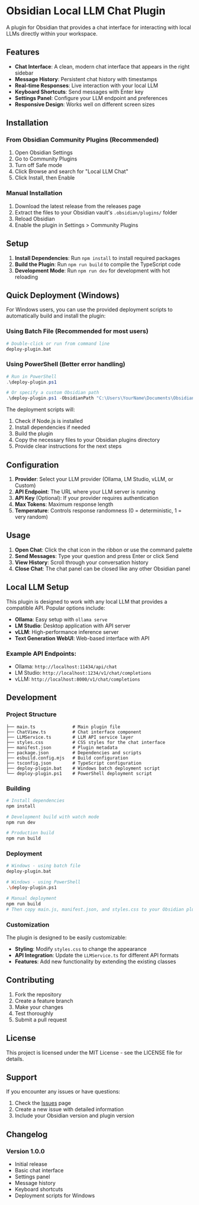 # Obsidian Local LLM Chat Plugin

A plugin for Obsidian that provides a chat interface for interacting with local LLMs directly within your workspace.

## Features

- **Chat Interface**: A clean, modern chat interface that appears in the right sidebar
- **Message History**: Persistent chat history with timestamps
- **Real-time Responses**: Live interaction with your local LLM
- **Keyboard Shortcuts**: Send messages with Enter key
- **Settings Panel**: Configure your LLM endpoint and preferences
- **Responsive Design**: Works well on different screen sizes

## Installation

### From Obsidian Community Plugins (Recommended)
1. Open Obsidian Settings
2. Go to Community Plugins
3. Turn off Safe mode
4. Click Browse and search for "Local LLM Chat"
5. Click Install, then Enable

### Manual Installation
1. Download the latest release from the releases page
2. Extract the files to your Obsidian vault's `.obsidian/plugins/` folder
3. Reload Obsidian
4. Enable the plugin in Settings > Community Plugins

## Setup

1. **Install Dependencies**: Run `npm install` to install required packages
2. **Build the Plugin**: Run `npm run build` to compile the TypeScript code
3. **Development Mode**: Run `npm run dev` for development with hot reloading

## Quick Deployment (Windows)

For Windows users, you can use the provided deployment scripts to automatically build and install the plugin:

### Using Batch File (Recommended for most users)
```bash
# Double-click or run from command line
deploy-plugin.bat
```

### Using PowerShell (Better error handling)
```powershell
# Run in PowerShell
.\deploy-plugin.ps1

# Or specify a custom Obsidian path
.\deploy-plugin.ps1 -ObsidianPath "C:\Users\YourName\Documents\ObsidianVault\.obsidian\plugins"
```

The deployment scripts will:
1. Check if Node.js is installed
2. Install dependencies if needed
3. Build the plugin
4. Copy the necessary files to your Obsidian plugins directory
5. Provide clear instructions for the next steps

## Configuration

1. **Provider**: Select your LLM provider (Ollama, LM Studio, vLLM, or Custom)
2. **API Endpoint**: The URL where your LLM server is running
3. **API Key** (Optional): If your provider requires authentication
4. **Max Tokens**: Maximum response length
5. **Temperature**: Controls response randomness (0 = deterministic, 1 = very random)

## Usage

1. **Open Chat**: Click the chat icon in the ribbon or use the command palette
2. **Send Messages**: Type your question and press Enter or click Send
3. **View History**: Scroll through your conversation history
4. **Close Chat**: The chat panel can be closed like any other Obsidian panel

## Local LLM Setup

This plugin is designed to work with any local LLM that provides a compatible API. Popular options include:

- **Ollama**: Easy setup with `ollama serve`
- **LM Studio**: Desktop application with API server
- **vLLM**: High-performance inference server
- **Text Generation WebUI**: Web-based interface with API

### Example API Endpoints:
- Ollama: `http://localhost:11434/api/chat`
- LM Studio: `http://localhost:1234/v1/chat/completions`
- vLLM: `http://localhost:8000/v1/chat/completions`

## Development

### Project Structure
```
├── main.ts              # Main plugin file
├── ChatView.ts          # Chat interface component
├── LLMService.ts        # LLM API service layer
├── styles.css           # CSS styles for the chat interface
├── manifest.json        # Plugin metadata
├── package.json         # Dependencies and scripts
├── esbuild.config.mjs   # Build configuration
├── tsconfig.json        # TypeScript configuration
├── deploy-plugin.bat    # Windows batch deployment script
└── deploy-plugin.ps1    # PowerShell deployment script
```

### Building
```bash
# Install dependencies
npm install

# Development build with watch mode
npm run dev

# Production build
npm run build
```

### Deployment
```bash
# Windows - using batch file
deploy-plugin.bat

# Windows - using PowerShell
.\deploy-plugin.ps1

# Manual deployment
npm run build
# Then copy main.js, manifest.json, and styles.css to your Obsidian plugins folder
```

### Customization

The plugin is designed to be easily customizable:

- **Styling**: Modify `styles.css` to change the appearance
- **API Integration**: Update the `LLMService.ts` for different API formats
- **Features**: Add new functionality by extending the existing classes

## Contributing

1. Fork the repository
2. Create a feature branch
3. Make your changes
4. Test thoroughly
5. Submit a pull request

## License

This project is licensed under the MIT License - see the LICENSE file for details.

## Support

If you encounter any issues or have questions:

1. Check the [Issues](https://github.com/yourusername/obsidian-local-llm/issues) page
2. Create a new issue with detailed information
3. Include your Obsidian version and plugin version

## Changelog

### Version 1.0.0
- Initial release
- Basic chat interface
- Settings panel
- Message history
- Keyboard shortcuts
- Deployment scripts for Windows
